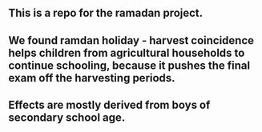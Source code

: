 ## This is a repo for the ramadan project.

## We found ramdan holiday - harvest coincidence helps children from agricultural households to continue schooling, because it pushes the final exam off the harvesting periods.

## Effects are mostly derived from boys of secondary school age.
